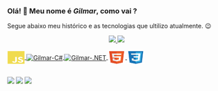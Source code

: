 ### Olá! 👋 Meu nome é *Gilmar*, como vai ?

Segue abaixo meu histórico e as tecnologias que ultilizo atualmente. 😉


<div align="center">
  <a href="https://github.com/GilmarJr99">
  <img height="180em" src="https://github-readme-stats.vercel.app/api?username=GilmarJr99&show_icons=true&theme=dracula&include_all_commits=true&count_private=true"/>
  <img height="180em" src="https://github-readme-stats.vercel.app/api/top-langs/?username=GilmarJr99&layout=compact&langs_count=7&theme=dracula"/>
</div>


<div style="display: inline_block"><br>
  <img align="center" alt="Gilmar-Js" height="30" width="40" src="https://raw.githubusercontent.com/devicons/devicon/master/icons/javascript/javascript-plain.svg">
  <img align="center" alt="Gilmar-C#" height ="35" width="40"  <img height="35" width="40"src="https://cdn.jsdelivr.net/gh/devicons/devicon/icons/csharp/csharp-original.svg" />
  <img align="center" alt="Gilmar-.NET" height="30" width="40" src="https://cdn.jsdelivr.net/gh/devicons/devicon/icons/dotnetcore/dotnetcore-original.svg">
  <img align="center" alt="Gilmar-HTML" height="30" width="40" src="https://raw.githubusercontent.com/devicons/devicon/master/icons/html5/html5-original.svg">
  <img align="center" alt="Gilmar-CSS" height="30" width="40" src="https://raw.githubusercontent.com/devicons/devicon/master/icons/css3/css3-original.svg">
  
</div>

##
<div>

  <a href="https://www.instagram.com/_junnior_santos/" target="_blank"><img src="https://img.shields.io/badge/-Instagram-%23E4405F?style=for-the-badge&logo=instagram&logoColor=white" target="_blank"></a>
  <a href = "mailto:junior.snk09@gmail.com"><img src="https://img.shields.io/badge/-Gmail-%23333?style=for-the-badge&logo=gmail&logoColor=white" target="_blank"></a>
  <a href="https://www.linkedin.com/in/gilmar-junior-179487241/" target="_blank"><img src="https://img.shields.io/badge/-LinkedIn-%230077B5?style=for-the-badge&logo=linkedin&logoColor=white" target="_blank"></a> 
  </div>
